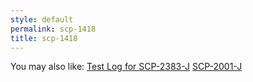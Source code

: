 ```yaml
---
style: default
permalink: scp-1418
title: scp-1418
---
```

You may also like:
[Test Log for SCP-2383-J](http://scp-wiki.net/scp-2383-j-t)
[SCP-2001-J](http://scp-wiki.net/scp-butt-j)